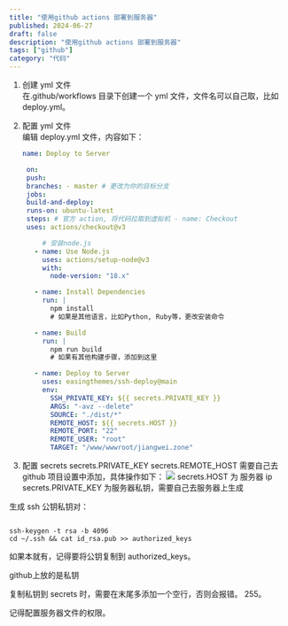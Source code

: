 ```yaml
---
title: "使用github actions 部署到服务器"
published: 2024-06-27
draft: false
description: "使用github actions 部署到服务器"
tags: ["github"]
category: "代码"
---
```


1. 创建 yml 文件  
   在.github/workflows 目录下创建一个 yml 文件，文件名可以自己取，比如 deploy.yml。

2. 配置 yml 文件  
    编辑 deploy.yml 文件，内容如下：

   ```yaml
   name: Deploy to Server

    on:
    push:
    branches: - master # 更改为你的目标分支
    jobs:
    build-and-deploy:
    runs-on: ubuntu-latest
    steps: # 官方 action, 将代码拉取到虚拟机 - name: Checkout
    uses: actions/checkout@v3

        # 安装node.js
      - name: Use Node.js
        uses: actions/setup-node@v3
        with:
          node-version: "18.x"

      - name: Install Dependencies
        run: |
          npm install
          # 如果是其他语言，比如Python, Ruby等，更改安装命令

      - name: Build
        run: |
          npm run build
          # 如果有其他构建步骤，添加到这里

      - name: Deploy to Server
        uses: easingthemes/ssh-deploy@main
        env:
          SSH_PRIVATE_KEY: ${{ secrets.PRIVATE_KEY }}
          ARGS: "-avz --delete"
          SOURCE: "./dist/*"
          REMOTE_HOST: ${{ secrets.HOST }}
          REMOTE_PORT: "22"
          REMOTE_USER: "root"
          TARGET: "/www/wwwroot/jiangwei.zone"
   ```

3. 配置 secrets
   secrets.PRIVATE_KEY secrets.REMOTE_HOST 需要自己去 github 项目设置中添加，具体操作如下：
   ![](https://cdn.jiangwei.zone/blog/20240627154508.png)
   secrets.HOST 为 服务器 ip
   secrets.PRIVATE_KEY 为服务器私钥，需要自己去服务器上生成

生成 ssh 公钥私钥对：

```shell

ssh-keygen -t rsa -b 4096
cd ~/.ssh && cat id_rsa.pub >> authorized_keys

```



如果本就有，记得要将公钥复制到 authorized_keys。

github上放的是私钥 

复制私钥到 secrets 时，需要在末尾多添加一个空行，否则会报错。 255。

记得配置服务器文件的权限。

